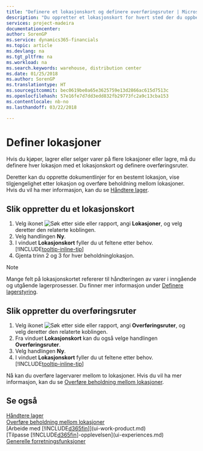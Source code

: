 ```yaml
---
title: "Definere et lokasjonskort og definere overføringsruter | Microsoft-dokumentasjon"
description: "Du oppretter et lokasjonskort for hvert sted der du oppbevarer lagervarer, for eksempel et lager eller distribusjonssenter, og definerer ruter for å overføre varer mellom lokasjoner."
services: project-madeira
documentationcenter: 
author: SorenGP
ms.service: dynamics365-financials
ms.topic: article
ms.devlang: na
ms.tgt_pltfrm: na
ms.workload: na
ms.search.keywords: warehouse, distribution center
ms.date: 01/25/2018
ms.author: SorenGP
ms.translationtype: HT
ms.sourcegitcommit: bec0619be0a65e3625759e13d2866ac615d7513c
ms.openlocfilehash: 57e16fe7d7dd3edd832fb29773fc2a9c13cba153
ms.contentlocale: nb-no
ms.lasthandoff: 03/22/2018

---
```

# <a name="set-up-locations"></a>Definer lokasjoner
Hvis du kjøper, lagrer eller selger varer på flere lokasjoner eller lagre, må du definere hver lokasjon med et lokasjonskort og definere overføringsruter.

Deretter kan du opprette dokumentlinjer for en bestemt lokasjon, vise tilgjengelighet etter lokasjon og overføre beholdning mellom lokasjoner. Hvis du vil ha mer informasjon, kan du se [Håndtere lager](inventory-manage-inventory.md).

## <a name="to-create-a-location-card"></a>Slik oppretter du et lokasjonskort
1. Velg ikonet ![Søk etter side eller rapport](media/ui-search/search_small.png "Søk etter side eller rapport"), angi **Lokasjoner**, og velg deretter den relaterte koblingen.
2. Velg handlingen **Ny**.
3. I vinduet **Lokasjonskort** fyller du ut feltene etter behov. [!INCLUDE[tooltip-inline-tip](includes/tooltip-inline-tip_md.md)]
4. Gjenta trinn 2 og 3 for hver beholdninglokasjon.

> [!NOTE]  
> Mange felt på lokasjonskortet refererer til håndteringen av varer i inngående og utgående lagerprosesser. Du finner mer informasjon under [Definere lagerstyring](warehouse-setup-warehouse.md).

## <a name="to-create-a-transfer-route"></a>Slik oppretter du overføringsruter
1. Velg ikonet ![Søk etter side eller rapport](media/ui-search/search_small.png "Søk etter side eller rapport"), angi **Overføringsruter**, og velg deretter den relaterte koblingen.
2. Fra vinduet **Lokasjonskort** kan du også velge handlingen **Overføringsruter**.
3. Velg handlingen **Ny**.
4. I vinduet **Lokasjonskort** fyller du ut feltene etter behov. [!INCLUDE[tooltip-inline-tip](includes/tooltip-inline-tip_md.md)]

Nå kan du overføre lagervarer mellom to lokasjoner. Hvis du vil ha mer informasjon, kan du se [Overføre beholdning mellom lokasjoner](inventory-how-transfer-between-locations.md).    

## <a name="see-also"></a>Se også
[Håndtere lager](inventory-manage-inventory.md)  
[Overføre beholdning mellom lokasjoner](inventory-how-transfer-between-locations.md)    
[Arbeide med [!INCLUDE[d365fin](includes/d365fin_md.md)]](ui-work-product.md)  
[Tilpasse [!INCLUDE[d365fin](includes/d365fin_md.md)]-opplevelsen](ui-experiences.md)  
[Generelle forretningsfunksjoner](ui-across-business-areas.md)

